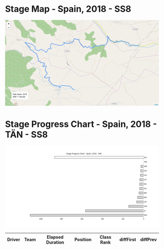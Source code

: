 # Stage Map - Spain, 2018 - SS8

![](maps/SS8-11.png)
# Stage Progress Chart - Spain, 2018 - TÄN - SS8

![](images/stage_report_8_TAN.png)


|Driver|Team|Elapsed Duration|Position|Class Rank|diffFirst|diffPrev|
|------|----|----------------|--------|----------|---------|--------|

